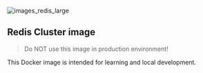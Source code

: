 ![images_redis_large](https://user-images.githubusercontent.com/43048524/214068443-e99ead62-48e0-45e4-b0b9-cf7a05463377.png)

## Redis Cluster image
> Do NOT use this image in production environment!

This Docker image is intended for learning and local development.
